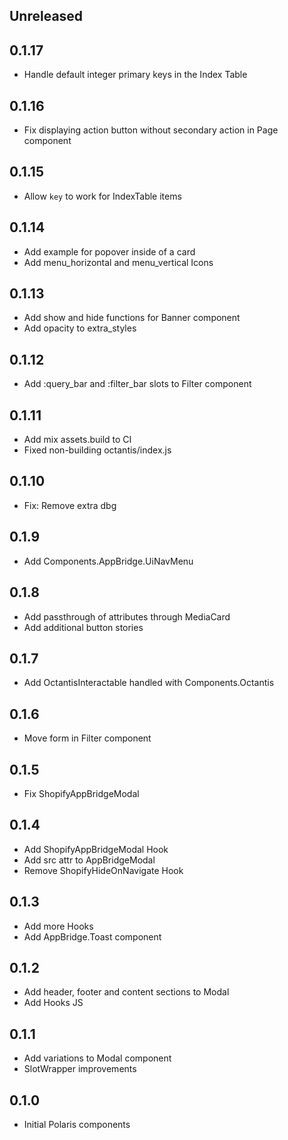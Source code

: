 ## Unreleased

## 0.1.17

- Handle default integer primary keys in the Index Table

## 0.1.16

- Fix displaying action button without secondary action in Page component

## 0.1.15

- Allow `key` to work for IndexTable items

## 0.1.14

- Add example for popover inside of a card
- Add menu_horizontal and menu_vertical Icons

## 0.1.13

- Add show and hide functions for Banner component
- Add opacity to extra_styles

## 0.1.12

- Add :query_bar and :filter_bar slots to Filter component

## 0.1.11

- Add mix assets.build to CI
- Fixed non-building octantis/index.js

## 0.1.10

- Fix: Remove extra dbg

## 0.1.9

- Add Components.AppBridge.UiNavMenu

## 0.1.8

- Add passthrough of attributes through MediaCard
- Add additional button stories

## 0.1.7

 - Add OctantisInteractable handled with Components.Octantis

## 0.1.6

 - Move form in Filter component

## 0.1.5

 - Fix ShopifyAppBridgeModal

## 0.1.4

- Add ShopifyAppBridgeModal Hook
- Add src attr to AppBridgeModal
- Remove ShopifyHideOnNavigate Hook

## 0.1.3

- Add more Hooks
- Add AppBridge.Toast component

## 0.1.2

- Add header, footer and content sections to Modal
- Add Hooks JS

## 0.1.1

- Add variations to Modal component
- SlotWrapper improvements

## 0.1.0

- Initial Polaris components
